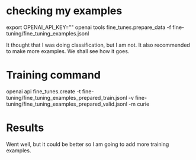 # checking my examples
export OPENAI_API_KEY=""
openai tools fine_tunes.prepare_data -f fine-tuning/fine_tuning_examples.jsonl

It thought that I was doing classification, but I am not. It also recommended to make more examples. We shall see how it goes.

# Training command
openai api fine_tunes.create -t fine-tuning/fine_tuning_examples_prepared_train.jsonl -v fine-tuning/fine_tuning_examples_prepared_valid.jsonl -m curie

# Results
Went well, but it could be better so I am going to add more training examples.
